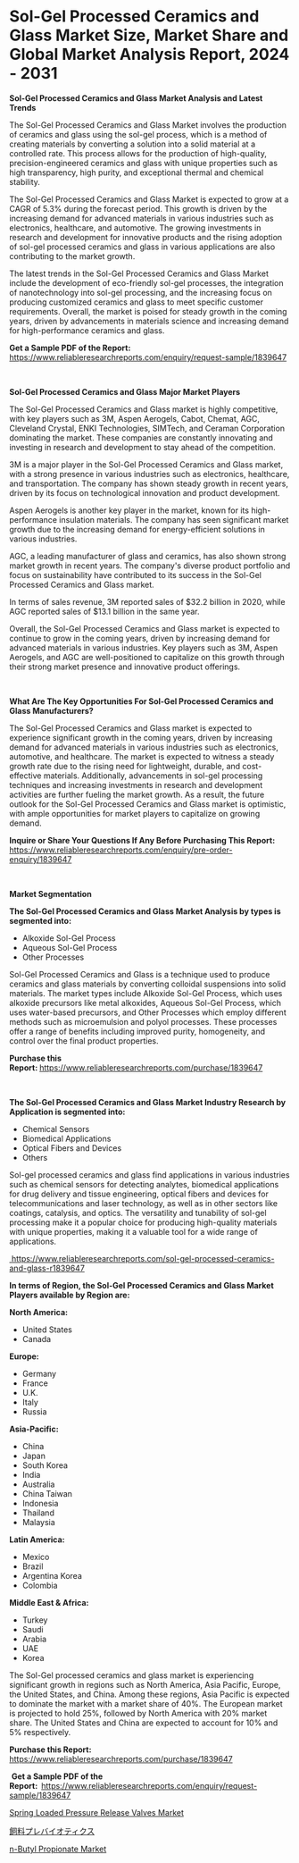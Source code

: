 <p><h1>Sol-Gel Processed Ceramics and Glass Market Size, Market Share and Global Market Analysis Report, 2024 - 2031</h1></p><p><strong>Sol-Gel Processed Ceramics and Glass Market Analysis and Latest Trends</strong></p>
<p><p>The Sol-Gel Processed Ceramics and Glass Market involves the production of ceramics and glass using the sol-gel process, which is a method of creating materials by converting a solution into a solid material at a controlled rate. This process allows for the production of high-quality, precision-engineered ceramics and glass with unique properties such as high transparency, high purity, and exceptional thermal and chemical stability.</p><p>The Sol-Gel Processed Ceramics and Glass Market is expected to grow at a CAGR of 5.3% during the forecast period. This growth is driven by the increasing demand for advanced materials in various industries such as electronics, healthcare, and automotive. The growing investments in research and development for innovative products and the rising adoption of sol-gel processed ceramics and glass in various applications are also contributing to the market growth.</p><p>The latest trends in the Sol-Gel Processed Ceramics and Glass Market include the development of eco-friendly sol-gel processes, the integration of nanotechnology into sol-gel processing, and the increasing focus on producing customized ceramics and glass to meet specific customer requirements. Overall, the market is poised for steady growth in the coming years, driven by advancements in materials science and increasing demand for high-performance ceramics and glass.</p></p>
<p><strong>Get a Sample PDF of the Report:&nbsp;</strong> <a href="https://www.reliableresearchreports.com/enquiry/request-sample/1839647">https://www.reliableresearchreports.com/enquiry/request-sample/1839647</a></p>
<p>&nbsp;</p>
<p><strong>Sol-Gel Processed Ceramics and Glass Major Market Players</strong></p>
<p><p>The Sol-Gel Processed Ceramics and Glass market is highly competitive, with key players such as 3M, Aspen Aerogels, Cabot, Chemat, AGC, Cleveland Crystal, ENKI Technologies, SIMTech, and Ceraman Corporation dominating the market. These companies are constantly innovating and investing in research and development to stay ahead of the competition.</p><p>3M is a major player in the Sol-Gel Processed Ceramics and Glass market, with a strong presence in various industries such as electronics, healthcare, and transportation. The company has shown steady growth in recent years, driven by its focus on technological innovation and product development.</p><p>Aspen Aerogels is another key player in the market, known for its high-performance insulation materials. The company has seen significant market growth due to the increasing demand for energy-efficient solutions in various industries.</p><p>AGC, a leading manufacturer of glass and ceramics, has also shown strong market growth in recent years. The company's diverse product portfolio and focus on sustainability have contributed to its success in the Sol-Gel Processed Ceramics and Glass market.</p><p>In terms of sales revenue, 3M reported sales of $32.2 billion in 2020, while AGC reported sales of $13.1 billion in the same year.</p><p>Overall, the Sol-Gel Processed Ceramics and Glass market is expected to continue to grow in the coming years, driven by increasing demand for advanced materials in various industries. Key players such as 3M, Aspen Aerogels, and AGC are well-positioned to capitalize on this growth through their strong market presence and innovative product offerings.</p></p>
<p>&nbsp;</p>
<p><strong>What Are The Key Opportunities For Sol-Gel Processed Ceramics and Glass Manufacturers?</strong></p>
<p><p>The Sol-Gel Processed Ceramics and Glass market is expected to experience significant growth in the coming years, driven by increasing demand for advanced materials in various industries such as electronics, automotive, and healthcare. The market is expected to witness a steady growth rate due to the rising need for lightweight, durable, and cost-effective materials. Additionally, advancements in sol-gel processing techniques and increasing investments in research and development activities are further fueling the market growth. As a result, the future outlook for the Sol-Gel Processed Ceramics and Glass market is optimistic, with ample opportunities for market players to capitalize on growing demand.</p></p>
<p><strong>Inquire or Share Your Questions If Any Before Purchasing This Report:</strong> <a href="https://www.reliableresearchreports.com/enquiry/pre-order-enquiry/1839647">https://www.reliableresearchreports.com/enquiry/pre-order-enquiry/1839647</a></p>
<p>&nbsp;</p>
<p><strong>Market Segmentation</strong></p>
<p><strong>The Sol-Gel Processed Ceramics and Glass Market Analysis by types is segmented into:</strong></p>
<p><ul><li>Alkoxide Sol-Gel Process</li><li>Aqueous Sol-Gel Process</li><li>Other Processes</li></ul></p>
<p><p>Sol-Gel Processed Ceramics and Glass is a technique used to produce ceramics and glass materials by converting colloidal suspensions into solid materials. The market types include Alkoxide Sol-Gel Process, which uses alkoxide precursors like metal alkoxides, Aqueous Sol-Gel Process, which uses water-based precursors, and Other Processes which employ different methods such as microemulsion and polyol processes. These processes offer a range of benefits including improved purity, homogeneity, and control over the final product properties.</p></p>
<p><strong>Purchase this Report:&nbsp;</strong><a href="https://www.reliableresearchreports.com/purchase/1839647">https://www.reliableresearchreports.com/purchase/1839647</a></p>
<p>&nbsp;</p>
<p><strong>The Sol-Gel Processed Ceramics and Glass Market Industry Research by Application is segmented into:</strong></p>
<p><ul><li>Chemical Sensors</li><li>Biomedical Applications</li><li>Optical Fibers and Devices</li><li>Others</li></ul></p>
<p><p>Sol-gel processed ceramics and glass find applications in various industries such as chemical sensors for detecting analytes, biomedical applications for drug delivery and tissue engineering, optical fibers and devices for telecommunications and laser technology, as well as in other sectors like coatings, catalysis, and optics. The versatility and tunability of sol-gel processing make it a popular choice for producing high-quality materials with unique properties, making it a valuable tool for a wide range of applications.</p></p>
<p><a href="https://www.reliableresearchreports.com/sol-gel-processed-ceramics-and-glass-r1839647">&nbsp;https://www.reliableresearchreports.com/sol-gel-processed-ceramics-and-glass-r1839647</a></p>
<p><strong>In terms of Region, the Sol-Gel Processed Ceramics and Glass Market Players available by Region are:</strong></p>
<p>
    <p> <strong> North America: </strong>
        <ul>
            <li>United States</li>
            <li>Canada</li>
        </ul>
        </p> 
    <p> <strong> Europe: </strong>
        <ul>
            <li>Germany</li>
            <li>France</li>
            <li>U.K.</li>
            <li>Italy</li>
            <li>Russia</li>
        </ul>
        </p> 
    <p> <strong> Asia-Pacific: </strong>
        <ul>
            <li>China</li>
            <li>Japan</li>
            <li>South Korea</li>
            <li>India</li>
            <li>Australia</li>
            <li>China Taiwan</li>
            <li>Indonesia</li>
            <li>Thailand</li>
            <li>Malaysia</li>
        </ul>
        </p> 
    <p> <strong> Latin America: </strong>
        <ul>
            <li>Mexico</li>
            <li>Brazil</li>
            <li>Argentina Korea</li>
            <li>Colombia</li>
        </ul>
        </p> 
    <p> <strong> Middle East & Africa: </strong>
        <ul>
            <li>Turkey</li>
            <li>Saudi</li>
            <li>Arabia</li>
            <li>UAE</li>
            <li>Korea</li>
        </ul>
    </p>
    </p>
<p><p>The Sol-Gel processed ceramics and glass market is experiencing significant growth in regions such as North America, Asia Pacific, Europe, the United States, and China. Among these regions, Asia Pacific is expected to dominate the market with a market share of 40%. The European market is projected to hold 25%, followed by North America with 20% market share. The United States and China are expected to account for 10% and 5% respectively.</p></p>
<p><strong>Purchase this Report: </strong><a href="https://www.reliableresearchreports.com/purchase/1839647">https://www.reliableresearchreports.com/purchase/1839647</a></p>
<p>&nbsp;<strong>Get a Sample PDF of the Report:&nbsp;&nbsp;</strong><a href="https://www.reliableresearchreports.com/enquiry/request-sample/1839647">https://www.reliableresearchreports.com/enquiry/request-sample/1839647</a></p>
<p><strong></strong></p>
<p><p><a href="https://view.publitas.com/reportprime-1/insights-into-the-spring-loaded-pressure-release-valves-industry-market-financial-status-market-size-and-revenue-analysis-up-to-2031/">Spring Loaded Pressure Release Valves Market</a></p><p><a href="https://github.com/TerrellConn/Market-Research-Report-List-1/blob/main/5345449138255.md">飼料プレバイオティクス</a></p><p><a href="https://github.com/jerrycopelandthomaswsqd8q/Market-Research-Report-List-3/blob/main/n-butyl-propionate-market.md">n-Butyl Propionate Market</a></p></p>